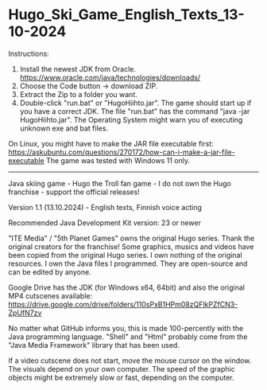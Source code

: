 # Hugo_Ski_Game_English_Texts_13-10-2024

Instructions:

1) Install the newest JDK from Oracle. https://www.oracle.com/java/technologies/downloads/
2) Choose the Code button -> download ZIP.
3) Extract the Zip to a folder you want.
4) Double-click "run.bat" or "HugoHiihto.jar". The game should start up if you have a correct JDK. The file "run.bat" has the command "java -jar HugoHiihto.jar". The Operating System might warn you of executing unknown exe and bat files.

On Linux, you might have to make the JAR file executable first: https://askubuntu.com/questions/270172/how-can-i-make-a-jar-file-executable
The game was tested with Windows 11 only.

------

Java skiing game - Hugo the Troll fan game - I do not own the Hugo franchise - support the official releases!

Version 1.1 (13.10.2024) - English texts, Finnish voice acting

Recommended Java Development Kit version: 23 or newer

"ITE Media" / "5th Planet Games" owns the original Hugo series. Thank the original creators for the franchise! Some graphics, musics and videos have been copied from the original Hugo series. 
I own nothing of the original resources. I own the Java files I programmed. They are open-source and can be edited by anyone. 

Google Drive has the JDK (for Windows x64, 64bit) and also the original MP4 cutscenes available: https://drive.google.com/drive/folders/110sPxB1HPm08zQFlkPZfCN3-ZpUfN7zv 

No matter what GitHub informs you, this is made 100-percently with the Java programming language. "Shell" and "Html" probably come from the "Java Media Framework" library that has been used.

If a video cutscene does not start, move the mouse cursor on the window. The visuals depend on your own computer. The speed of the graphic objects might be extremely slow or fast, depending on the computer.
